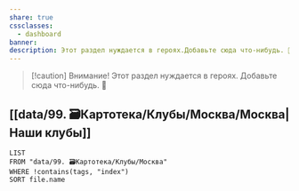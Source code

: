 ```yaml
---
share: true
cssclasses:
  - dashboard
banner: 
description: Этот раздел нуждается в героях.Добавьте сюда что-нибудь. 🥺
---
```


> [!caution] Внимание!
> Этот раздел нуждается в героях.
> Добавьте сюда что-нибудь. 🥺

## [[data/99. 🗃️Картотека/Клубы/Москва/Москва|Наши клубы]]
```dataview
LIST
FROM "data/99. 🗃️Картотека/Клубы/Москва"
WHERE !contains(tags, "index")
SORT file.name
```
